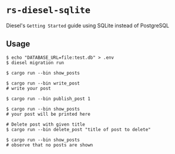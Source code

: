 # `rs-diesel-sqlite`

Diesel's `Getting Started` guide using SQLite instead of PostgreSQL

## Usage

```
$ echo "DATABASE_URL=file:test.db" > .env
$ diesel migration run

$ cargo run --bin show_posts

$ cargo run --bin write_post
# write your post

$ cargo run --bin publish_post 1

$ cargo run --bin show_posts
# your post will be printed here

# Delete post with given title
$ cargo run --bin delete_post "title of post to delete"

$ cargo run --bin show_posts
# observe that no posts are shown
```
